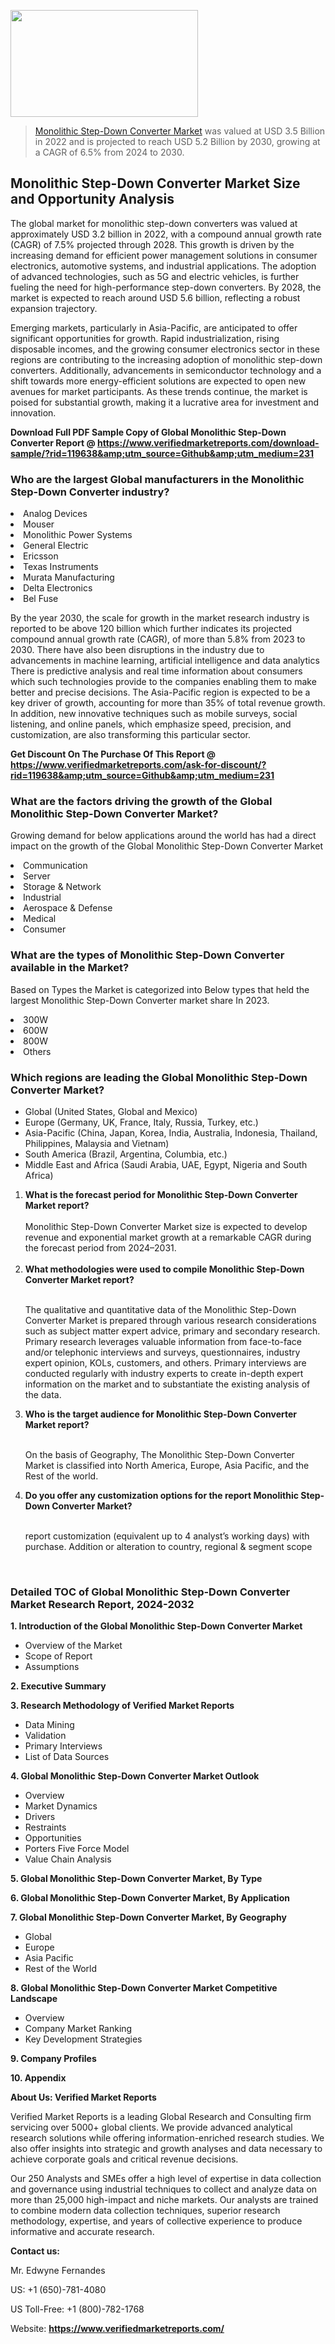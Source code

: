 <img src="https://ffe5etoiles.com/wp-content/uploads/2024/12/MST1-300x171.png" alt="" width="300" height="171" class="alignnone size-medium wp-image-20088" /><blockquote><p><p><a href="https://www.verifiedmarketreports.com/download-sample/?rid=119638&utm_source=Github&utm_medium=231" target="_blank">Monolithic Step-Down Converter Market</a> was valued at USD 3.5 Billion in 2022 and is projected to reach USD 5.2 Billion by 2030, growing at a CAGR of 6.5% from 2024 to 2030.</p></blockquote><p><h2>Monolithic Step-Down Converter Market Size and Opportunity Analysis</h2><p>The global market for monolithic step-down converters was valued at approximately USD 3.2 billion in 2022, with a compound annual growth rate (CAGR) of 7.5% projected through 2028. This growth is driven by the increasing demand for efficient power management solutions in consumer electronics, automotive systems, and industrial applications. The adoption of advanced technologies, such as 5G and electric vehicles, is further fueling the need for high-performance step-down converters. By 2028, the market is expected to reach around USD 5.6 billion, reflecting a robust expansion trajectory.</p><p>Emerging markets, particularly in Asia-Pacific, are anticipated to offer significant opportunities for growth. Rapid industrialization, rising disposable incomes, and the growing consumer electronics sector in these regions are contributing to the increasing adoption of monolithic step-down converters. Additionally, advancements in semiconductor technology and a shift towards more energy-efficient solutions are expected to open new avenues for market participants. As these trends continue, the market is poised for substantial growth, making it a lucrative area for investment and innovation.</p></p><p class=""><strong>Download Full PDF Sample Copy of Global Monolithic Step-Down Converter Report @ <a href="https://www.verifiedmarketreports.com/download-sample/?rid=119638&amp;utm_source=Github&amp;utm_medium=231" target="_blank">https://www.verifiedmarketreports.com/download-sample/?rid=119638&amp;utm_source=Github&amp;utm_medium=231</a></strong></p><h3 id="" class="">Who are the largest Global manufacturers in the Monolithic Step-Down Converter industry?</h3><p><li>Analog Devices</li><li> Mouser</li><li> Monolithic Power Systems</li><li> General Electric</li><li> Ericsson</li><li> Texas Instruments</li><li> Murata Manufacturing</li><li> Delta Electronics</li><li> Bel Fuse</li></p><div class=""><div class="" dir="" data-message-author-role="" data-message-id="" data-message-model-slug=""><div class=""><div class=""><div class=""><div class="" dir="" data-message-author-role="" data-message-id="" data-message-model-slug=""><div class=""><div class=""><p>By the year 2030, the scale for growth in the market research industry is reported to be above 120 billion which further indicates its projected compound annual growth rate (CAGR), of more than 5.8% from 2023 to 2030. There have also been disruptions in the industry due to advancements in machine learning, artificial intelligence and data analytics There is predictive analysis and real time information about consumers which such technologies provide to the companies enabling them to make better and precise decisions. The Asia-Pacific region is expected to be a key driver of growth, accounting for more than 35% of total revenue growth. In addition, new innovative techniques such as mobile surveys, social listening, and online panels, which emphasize speed, precision, and customization, are also transforming this particular sector.</p><p><strong>Get Discount On The Purchase Of This Report @&nbsp; <a href="https://www.verifiedmarketreports.com/ask-for-discount/?rid=119638&amp;utm_source=Github&amp;utm_medium=231" target="_blank">https://www.verifiedmarketreports.com/ask-for-discount/?rid=119638&amp;utm_source=Github&amp;utm_medium=231</a></strong></p></div></div></div></div></div></div></div></div><h3 id="" class="">What are the factors driving the growth of the Global Monolithic Step-Down Converter Market?</h3><p id="" class="">Growing demand for below applications around the world has had a direct impact on the growth of the Global Monolithic Step-Down Converter Market</p><p id="" class=""><li>Communication</li><li> Server</li><li> Storage & Network</li><li> Industrial</li><li> Aerospace & Defense</li><li> Medical</li><li> Consumer</li></p><h3 id="" class="">What are the types of Monolithic Step-Down Converter available in the Market?</h3><p id="" class="">Based on Types the Market is categorized into Below types that held the largest Monolithic Step-Down Converter market share In 2023.</p><p id="" class=""><li>300W</li><li> 600W</li><li> 800W</li><li> Others</li></p><h3 id="" class="">Which regions are leading the Global Monolithic Step-Down Converter Market?</h3><ul><li>Global (United States, Global and Mexico)</li><li>Europe (Germany, UK, France, Italy, Russia, Turkey, etc.)</li><li>Asia-Pacific (China, Japan, Korea, India, Australia, Indonesia, Thailand, Philippines, Malaysia and Vietnam)</li><li>South America (Brazil, Argentina, Columbia, etc.)</li><li>Middle East and Africa (Saudi Arabia, UAE, Egypt, Nigeria and South Africa)</li></ul><p><ol><li><strong>What is the forecast period for Monolithic Step-Down Converter Market report?<br /></strong><br /><span data-sheets-root="1" data-sheets-value="{&quot;1&quot;:2,&quot;2&quot;:&quot;XXXX size is expected to develop revenue and exponential market growth at a remarkable CAGR during the forecast period from 2024&ndash;2030.&quot;}" data-sheets-userformat="{&quot;2&quot;:12674,&quot;4&quot;:{&quot;1&quot;:2,&quot;2&quot;:16776960},&quot;10&quot;:2,&quot;11&quot;:0,&quot;15&quot;:&quot;Arial&quot;,&quot;16&quot;:12}">Monolithic Step-Down Converter Market size is expected to develop revenue and exponential market growth at a remarkable CAGR during the forecast period from 2024&ndash;2031.</span><br /><br /></li><li><strong>What methodologies were used to compile Monolithic Step-Down Converter Market report?<br /><br /></strong><p>The qualitative and quantitative data of the&nbsp;Monolithic Step-Down Converter Market is prepared through various research considerations such as subject matter expert advice, primary and secondary research. Primary research leverages valuable information from face-to-face and/or telephonic interviews and surveys, questionnaires, industry expert opinion, KOLs, customers, and others. Primary interviews are conducted regularly with industry experts to create in-depth expert information on the market and to substantiate the existing analysis of the data.&nbsp;</p></li><li><strong>Who is the target audience for Monolithic Step-Down Converter Market report?<br /><br /></strong><p>On the basis of Geography, The&nbsp;Monolithic Step-Down Converter Market is classified into North America, Europe, Asia Pacific, and the Rest of the world.</p></li><li><strong>Do you offer any customization options for the report Monolithic Step-Down Converter Market?<br /><br /></strong><p>report customization (equivalent up to 4 analyst&rsquo;s working days) with purchase. Addition or alteration to country, regional &amp; segment scope</p><p>&nbsp;</p></li></ol></p><h3 id="" class="">Detailed TOC of Global Monolithic Step-Down Converter Market Research Report, 2024-2032</h3><p id="" class=""><strong>1. Introduction of the Global Monolithic Step-Down Converter Market</strong></p><ul><li>Overview of the Market</li><li>Scope of Report</li><li>Assumptions</li></ul><p id="" class=""><strong>2. Executive Summary</strong></p><p id="" class=""><strong>3. Research Methodology of&nbsp;Verified Market Reports</strong></p><ul><li>Data Mining</li><li>Validation</li><li>Primary Interviews</li><li>List of Data Sources</li></ul><p id="" class=""><strong>4. Global Monolithic Step-Down Converter Market Outlook</strong></p><ul><li>Overview</li><li>Market Dynamics</li><li>Drivers</li><li>Restraints</li><li>Opportunities</li><li>Porters Five Force Model</li><li>Value Chain Analysis</li></ul><p id="" class=""><strong>5. Global Monolithic Step-Down Converter Market, By&nbsp;Type</strong></p><p id="" class=""><strong>6. Global Monolithic Step-Down Converter Market, By Application</strong></p><p id="" class=""><strong>7. Global Monolithic Step-Down Converter Market, By Geography</strong></p><ul><li>Global</li><li>Europe</li><li>Asia Pacific</li><li>Rest of the World</li></ul><p id="" class=""><strong>8. Global Monolithic Step-Down Converter Market Competitive Landscape</strong></p><ul><li>Overview</li><li>Company Market Ranking</li><li>Key Development Strategies</li></ul><p id="" class=""><strong>9. Company Profiles</strong></p><p id="" class=""><strong>10. Appendix</strong></p><p id="" class=""><strong>About Us: Verified Market Reports</strong></p><p id="" class="">Verified Market Reports is a leading Global Research and Consulting firm servicing over 5000+ global clients. We provide advanced analytical research solutions while offering information-enriched research studies. We also offer insights into strategic and growth analyses and data necessary to achieve corporate goals and critical revenue decisions.</p><p id="" class="">Our 250 Analysts and SMEs offer a high level of expertise in data collection and governance using industrial techniques to collect and analyze data on more than 25,000 high-impact and niche markets. Our analysts are trained to combine modern data collection techniques, superior research methodology, expertise, and years of collective experience to produce informative and accurate research.</p><p id="" class=""><strong>Contact us:</strong></p><p id="" class="">Mr. Edwyne Fernandes</p><p id="" class="">US: +1 (650)-781-4080</p><p id="" class="">US Toll-Free: +1 (800)-782-1768</p><p id="" class="">Website: <a target="" data-test-app-aware-link=""><strong>https://www.verifiedmarketreports.com/</strong></a></p>
